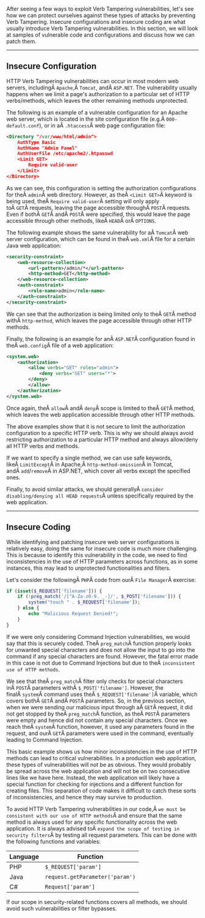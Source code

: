 ﻿After seeing a few ways to exploit Verb Tampering vulnerabilities, let's see how we can protect ourselves against these types of attacks by preventing Verb Tampering. Insecure configurations and insecure coding are what usually introduce Verb Tampering vulnerabilities. In this section, we will look at samples of vulnerable code and configurations and discuss how we can patch them.

---

## Insecure Configuration

HTTP Verb Tampering vulnerabilities can occur in most modern web servers, includingÂ `Apache`,Â `Tomcat`, andÂ `ASP.NET`. The vulnerability usually happens when we limit a page's authorization to a particular set of HTTP verbs/methods, which leaves the other remaining methods unprotected.

The following is an example of a vulnerable configuration for an Apache web server, which is located in the site configuration file (e.g.Â `000-default.conf`), or in aÂ `.htaccess`Â web page configuration file:


```xml
<Directory "/var/www/html/admin">
    AuthType Basic
    AuthName "Admin Panel"
    AuthUserFile /etc/apache2/.htpasswd
    <Limit GET>
        Require valid-user
    </Limit>
</Directory>
```

As we can see, this configuration is setting the authorization configurations for theÂ `admin`Â web directory. However, as theÂ `<Limit GET>`Â keyword is being used, theÂ `Require valid-user`Â setting will only apply toÂ `GET`Â requests, leaving the page accessible throughÂ `POST`Â requests. Even if bothÂ `GET`Â andÂ `POST`Â were specified, this would leave the page accessible through other methods, likeÂ `HEAD`Â orÂ `OPTIONS`.

The following example shows the same vulnerability for aÂ `Tomcat`Â web server configuration, which can be found in theÂ `web.xml`Â file for a certain Java web application:

```xml
<security-constraint>
    <web-resource-collection>
        <url-pattern>/admin/*</url-pattern>
        <http-method>GET</http-method>
    </web-resource-collection>
    <auth-constraint>
        <role-name>admin</role-name>
    </auth-constraint>
</security-constraint>
```

We can see that the authorization is being limited only to theÂ `GET`Â method withÂ `http-method`, which leaves the page accessible through other HTTP methods.

Finally, the following is an example for anÂ `ASP.NET`Â configuration found in theÂ `web.config`Â file of a web application:

```xml
<system.web>
    <authorization>
        <allow verbs="GET" roles="admin">
            <deny verbs="GET" users="*">
        </deny>
        </allow>
    </authorization>
</system.web>
```

Once again, theÂ `allow`Â andÂ `deny`Â scope is limited to theÂ `GET`Â method, which leaves the web application accessible through other HTTP methods.

The above examples show that it is not secure to limit the authorization configuration to a specific HTTP verb. This is why we should always avoid restricting authorization to a particular HTTP method and always allow/deny all HTTP verbs and methods.

If we want to specify a single method, we can use safe keywords, likeÂ `LimitExcept`Â in Apache,Â `http-method-omission`Â in Tomcat, andÂ `add`/`remove`Â in ASP.NET, which cover all verbs except the specified ones.

Finally, to avoid similar attacks, we should generallyÂ `consider disabling/denying all HEAD requests`Â unless specifically required by the web application.

---

## Insecure Coding

While identifying and patching insecure web server configurations is relatively easy, doing the same for insecure code is much more challenging. This is because to identify this vulnerability in the code, we need to find inconsistencies in the use of HTTP parameters across functions, as in some instances, this may lead to unprotected functionalities and filters.

Let's consider the followingÂ `PHP`Â code from ourÂ `File Manager`Â exercise:


```php
if (isset($_REQUEST['filename'])) {
    if (!preg_match('/[^A-Za-z0-9. _-]/', $_POST['filename'])) {
        system("touch " . $_REQUEST['filename']);
    } else {
        echo "Malicious Request Denied!";
    }
}
```

If we were only considering Command Injection vulnerabilities, we would say that this is securely coded. TheÂ `preg_match`Â function properly looks for unwanted special characters and does not allow the input to go into the command if any special characters are found. However, the fatal error made in this case is not due to Command Injections but due to theÂ `inconsistent use of HTTP methods`.

We see that theÂ `preg_match`Â filter only checks for special characters inÂ `POST`Â parameters withÂ `$_POST['filename']`. However, the finalÂ `system`Â command uses theÂ `$_REQUEST['filename']`Â variable, which covers bothÂ `GET`Â andÂ `POST`Â parameters. So, in the previous section, when we were sending our malicious input through aÂ `GET`Â request, it did not get stopped by theÂ `preg_match`Â function, as theÂ `POST`Â parameters were empty and hence did not contain any special characters. Once we reach theÂ `system`Â function, however, it used any parameters found in the request, and ourÂ `GET`Â parameters were used in the command, eventually leading to Command Injection.

This basic example shows us how minor inconsistencies in the use of HTTP methods can lead to critical vulnerabilities. In a production web application, these types of vulnerabilities will not be as obvious. They would probably be spread across the web application and will not be on two consecutive lines like we have here. Instead, the web application will likely have a special function for checking for injections and a different function for creating files. This separation of code makes it difficult to catch these sorts of inconsistencies, and hence they may survive to production.

To avoid HTTP Verb Tampering vulnerabilities in our code,Â `we must be consistent with our use of HTTP methods`Â and ensure that the same method is always used for any specific functionality across the web application. It is always advised toÂ `expand the scope of testing in security filters`Â by testing all request parameters. This can be done with the following functions and variables:

|Language|Function|
|---|---|
|PHP|`$_REQUEST['param']`|
|Java|`request.getParameter('param')`|
|C#|`Request['param']`|

If our scope in security-related functions covers all methods, we should avoid such vulnerabilities or filter bypasses.
